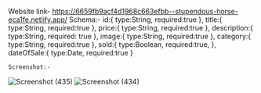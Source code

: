 Website link- https://6659fb9acf4d1968c663efbb--stupendous-horse-eca1fe.netlify.app/
Schema:- id:{
        type:String,
        required:true
    },
    title:{
        type:String,
        required:true
    },
    price:{
        type:String,
        required:true
    },
    description:{
        type:String,
        required: true
    },
    image:{
        type:String,
        required:true
    },
    category:{
        type:String,
        required:true
    },
    sold:{
        type:Boolean,
        required:true,
    },
    dateOfSale:{
        type:Date,
        required:true
    }

    Screenshot:-
    
![Screenshot (435)](https://github.com/prabhatkumar99/Roxiler_System/assets/70852706/5e247627-1559-4277-abb4-8de20e6e0311)
![Screenshot (434)](https://github.com/prabhatkumar99/Roxiler_System/assets/70852706/6ebf2cd8-5acf-4941-824a-b6d88fdd0983)


